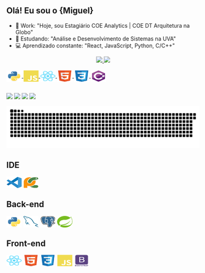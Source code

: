 ## Olá! Eu sou o {Miguel}


- 🔭 Work: "Hoje, sou Estagiário COE Analytics | COE DT Arquitetura na Globo"
- 📕 Estudando: "Análise e Desenvolvimento de Sistemas na UVA"
- 💻 Aprendizado constante: "React, JavaScript, Python, C/C++"


<div align="center">
  <a href="https://github.com/migfs">
  <img height="180em" src="https://github-readme-stats.vercel.app/api?username=migfs&show_icons=true&theme=tokyonight&include_all_commits=true&count_private=true"/>
  <img height="180em" src="https://github-readme-stats.vercel.app/api/top-langs/?username=migfs&layout=compact&langs_count=7&theme=tokyonight"/>
</div>
  <div style="display: inline_block"><br>
  <img align="center" alt="migfs-Python" height="30" width="40" src="https://raw.githubusercontent.com/devicons/devicon/master/icons/python/python-original.svg">
  <img align="center" alt="migfs-Js" height="30" width="40" src="https://raw.githubusercontent.com/devicons/devicon/master/icons/javascript/javascript-plain.svg">
  <img align="center" alt="migfs-React" height="30" width="40" src="https://raw.githubusercontent.com/devicons/devicon/master/icons/react/react-original.svg">
  <img align="center" alt="migfs-HTML" height="30" width="40" src="https://raw.githubusercontent.com/devicons/devicon/master/icons/html5/html5-original.svg">
  <img align="center" alt="migfs-CSS" height="30" width="40" src="https://raw.githubusercontent.com/devicons/devicon/master/icons/css3/css3-original.svg">
  <img align="center" alt="migfs-Csharp" height="30" width="40" src="https://raw.githubusercontent.com/devicons/devicon/master/icons/csharp/csharp-original.svg">
 </div>
  
  ##
  
  <div> 
   <a href="https://www.linkedin.com/in/miguel-santana-b9465a214" target="_blank"><img src="https://img.shields.io/badge/-LinkedIn-%230077B5?style=for-the-badge&logo=linkedin&logoColor=white" target="_blank"></a>
  <a href = "https://twitter.com/migfsantana"><img src="https://img.shields.io/badge/Twitter-1DA1F2?style=for-the-badge&logo=twitter&logoColor=white" target="_blank"></a>
   <a href="https://discord.gg/hYGAZBnA" target="_blank"><img src="https://img.shields.io/badge/Discord-7289DA?style=for-the-badge&logo=discord&logoColor=white" target="_blank"></a> 
  <a href = "mailto:migfsantana@gmail.com"><img src="https://img.shields.io/badge/-Gmail-%23333?style=for-the-badge&logo=gmail&logoColor=white" target="_blank"></a> 
 
   ![Snake animation](https://github.com/migfs/migfs/blob/output/github-contribution-grid-snake.svg)
 
  </div>
  
  ## IDE
  <img align="center" alt="VS code" height="30" width="40" src="https://raw.githubusercontent.com/devicons/devicon/9f4f5cdb393299a81125eb5127929ea7bfe42889/icons/vscode/vscode-original.svg">  <img align="center" alt="pycharm" height="30" width="40" src="https://raw.githubusercontent.com/devicons/devicon/9f4f5cdb393299a81125eb5127929ea7bfe42889/icons/pycharm/pycharm-original.svg">
  
  <div style="display: inline_block">

  ## Back-end
  <img align="center" alt="migfs-Python" height="30" width="40" src="https://raw.githubusercontent.com/devicons/devicon/master/icons/python/python-original.svg">
  <img align="center" alt="mysql" height="30" width="40" src="https://raw.githubusercontent.com/devicons/devicon/9f4f5cdb393299a81125eb5127929ea7bfe42889/icons/mysql/mysql-original.svg">
 <img align="center" alt="postgres" height="30" width="40" src="https://raw.githubusercontent.com/devicons/devicon/9f4f5cdb393299a81125eb5127929ea7bfe42889/icons/postgresql/postgresql-original.svg">
    <img align="center" alt="spring" height="30" width="40" src="https://raw.githubusercontent.com/devicons/devicon/master/icons/spring/spring-original.svg">

  ## Front-end
 <img align="center" alt="react" height="30" width="40" src="https://raw.githubusercontent.com/devicons/devicon/9f4f5cdb393299a81125eb5127929ea7bfe42889/icons/react/react-original.svg">
 <img align="center" alt="HTML" height="30" width="40" src="https://raw.githubusercontent.com/devicons/devicon/master/icons/html5/html5-original.svg">
 <img align="center" alt="CSS" height="30" width="40" src="https://raw.githubusercontent.com/devicons/devicon/master/icons/css3/css3-original.svg">  
 <img align="center" alt="Js" height="30" width="40" src="https://raw.githubusercontent.com/devicons/devicon/master/icons/javascript/javascript-plain.svg">  
 <img align="center" alt="bootstrp" height="30" width="40" src="https://raw.githubusercontent.com/devicons/devicon/9f4f5cdb393299a81125eb5127929ea7bfe42889/icons/bootstrap/bootstrap-plain-wordmark.svg">



